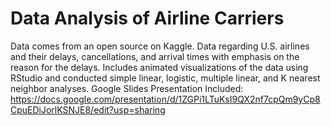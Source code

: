 # Data Analysis of Airline Carriers
Data comes from an open source on Kaggle.
Data regarding U.S. airlines and their delays, cancellations, and arrival times with emphasis on the reason for the delays.
Includes animated visualizations of the data using RStudio and conducted simple linear, logistic, multiple linear, and K nearest neighbor analyses.
Google Slides Presentation Included: 
https://docs.google.com/presentation/d/1ZGPi1LTuKsI9QX2nf7cpQm9yCp8CpuEDiJorlKSNJE8/edit?usp=sharing
